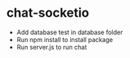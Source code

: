 # chat-socketio
- Add database test in database folder
- Run npm install to install package
- Run server.js to run chat
